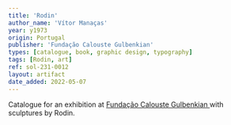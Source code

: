 ```yaml
---
title: 'Rodin'
author_name: 'Vítor Manaças'
year: y1973
origin: Portugal
publisher: 'Fundação Calouste Gulbenkian'
types: [catalogue, book, graphic design, typography]
tags: [Rodin, art]
ref: sol-231-0012
layout: artifact
date_added: 2022-05-07
---
```

Catalogue for an exhibition at <a class="text-cat-link publisher" href="/publishers/Fundação Calouste Gulbenkian /">Fundação Calouste Gulbenkian </a> with sculptures by Rodin.
